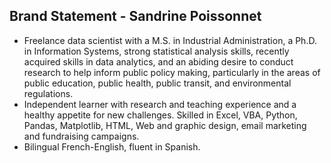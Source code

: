 ## Brand Statement - Sandrine Poissonnet

* Freelance data scientist with a M.S. in Industrial Administration, a Ph.D. in Information Systems, strong statistical analysis skills, recently acquired skills in data analytics, and an abiding desire to conduct research to help inform public policy making, particularly in the areas of public education, public health, public transit, and environmental regulations. 
* Independent learner with research and teaching experience and a healthy appetite for new challenges. Skilled in Excel, VBA, Python, Pandas, Matplotlib, HTML, Web and graphic design, email marketing and fundraising campaigns. 
* Bilingual French-English, fluent in Spanish.